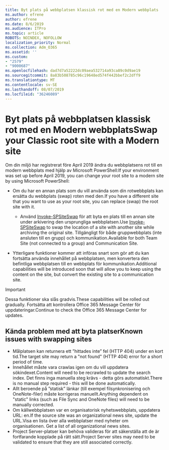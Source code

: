 ```yaml
---
title: Byt plats på webbplatsen klassisk rot med en Modern webbplats
ms.author: efrene
author: efrene
ms.date: 8/6/2019
ms.audience: ITPro
ms.topic: article
ROBOTS: NOINDEX, NOFOLLOW
localization_priority: Normal
ms.collection: Adm_O365
ms.assetid: ''
ms.custom:
- "2579"
- "9000687"
ms.openlocfilehash: dad7d7a52222dc09aea532714a93ca89c0d9ae19
ms.sourcegitcommit: 8a83b508785c96c19648ed574f442bbef2c2dff9
ms.translationtype: MT
ms.contentlocale: sv-SE
ms.lasthandoff: 08/07/2019
ms.locfileid: "36246089"
---
```

# <a name="swap-your-classic-root-site-with-a-modern-site"></a><span data-ttu-id="af6a3-102">Byt plats på webbplatsen klassisk rot med en Modern webbplats</span><span class="sxs-lookup"><span data-stu-id="af6a3-102">Swap your Classic root site with a Modern site</span></span>

<span data-ttu-id="af6a3-103">Om din miljö har registrerat före April 2019 ändra du webbplatsens rot till en modern webbplats med hjälp av Microsoft PowerShell:</span><span class="sxs-lookup"><span data-stu-id="af6a3-103">If your environment was set up before April 2019, you can change your root site to a modern site by using Microsoft PowerShell:</span></span>

- <span data-ttu-id="af6a3-104">Om du har en annan plats som du vill använda som din rotwebbplats kan ersätta du webbplats (swap) roten med den.</span><span class="sxs-lookup"><span data-stu-id="af6a3-104">If you have a different site that you want to use as your root site, you can replace (swap) the root site with it.</span></span> 
    - <span data-ttu-id="af6a3-105">Använd [Invoke-SPSiteSwap](https://docs.microsoft.com/powershell/module/sharepoint-online/invoke-spositeswap?view=sharepoint-ps) för att byta en plats till en annan site under arkivering den ursprungliga webbplatsen.</span><span class="sxs-lookup"><span data-stu-id="af6a3-105">Use [Invoke-SPSiteSwap](https://docs.microsoft.com/powershell/module/sharepoint-online/invoke-spositeswap?view=sharepoint-ps) to swap the location of a site with another site while archiving the original site.</span></span> <span data-ttu-id="af6a3-106">Tillgängligt för både gruppwebbplats (inte ansluten till en grupp) och kommunikation.</span><span class="sxs-lookup"><span data-stu-id="af6a3-106">Available for both Team Site (not connected to a group) and Communication Site.</span></span> 

- <span data-ttu-id="af6a3-107">Ytterligare funktioner kommer att införas snart som gör att du kan fortsätta använda innehållet på webbplatsen, men konvertera den befintliga webbplatsen till en webbplats för kommunikation.</span><span class="sxs-lookup"><span data-stu-id="af6a3-107">Additional capabilities will be introduced soon that will allow you to keep using the content on the site, but convert the existing site to a communication site.</span></span> 
>[!Important]
><span data-ttu-id="af6a3-108">Dessa funktioner ska slås gradvis.</span><span class="sxs-lookup"><span data-stu-id="af6a3-108">These capabilities will be rolled out gradually.</span></span> <span data-ttu-id="af6a3-109">Fortsätta att kontrollera Office 365 Message Center för uppdateringar.</span><span class="sxs-lookup"><span data-stu-id="af6a3-109">Continue to check the Office 365 Message Center for updates.</span></span> 

## <a name="known-issues-with-swapping-sites"></a><span data-ttu-id="af6a3-110">Kända problem med att byta platser</span><span class="sxs-lookup"><span data-stu-id="af6a3-110">Known issues with swapping sites</span></span>

- <span data-ttu-id="af6a3-111">Målplatsen kan returnera ett ”hittades inte” fel (HTTP 404) under en kort tid.</span><span class="sxs-lookup"><span data-stu-id="af6a3-111">The target site may return a "not found" (HTTP 404) error for a short period of time.</span></span>
- <span data-ttu-id="af6a3-112">Innehållet måste vara crawlas igen om du vill uppdatera sökindexet.</span><span class="sxs-lookup"><span data-stu-id="af6a3-112">Content will need to be recrawled to update the search index.</span></span> <span data-ttu-id="af6a3-113">Det finns inga manuella steg krävs - detta görs automatiskt.</span><span class="sxs-lookup"><span data-stu-id="af6a3-113">There is no manual step required - this will be done automatically.</span></span>
- <span data-ttu-id="af6a3-114">Allt beroende på ”statisk” länkar (till exempel filsynkronisering och OneNote-filer) måste korrigeras manuellt.</span><span class="sxs-lookup"><span data-stu-id="af6a3-114">Anything dependent on "static" links (such as File Sync and OneNote files) will need to be manually corrected.</span></span>
- <span data-ttu-id="af6a3-115">Om källwebbplatsen var en organisatorisk nyhetswebbplats, uppdatera URL: en.</span><span class="sxs-lookup"><span data-stu-id="af6a3-115">If the source site was an organizational news site, update the URL.</span></span><span data-ttu-id="af6a3-116">Visa en lista över alla webbplatser med nyheter om organisationen.</span><span class="sxs-lookup"><span data-stu-id="af6a3-116"> Get a list of all organizational news sites.</span></span>
- <span data-ttu-id="af6a3-117">Project Server-platser kan behöva valideras för att säkerställa att de är fortfarande kopplade på rätt sätt.</span><span class="sxs-lookup"><span data-stu-id="af6a3-117">Project Server sites may need to be validated to ensure that they are still associated correctly.</span></span>





